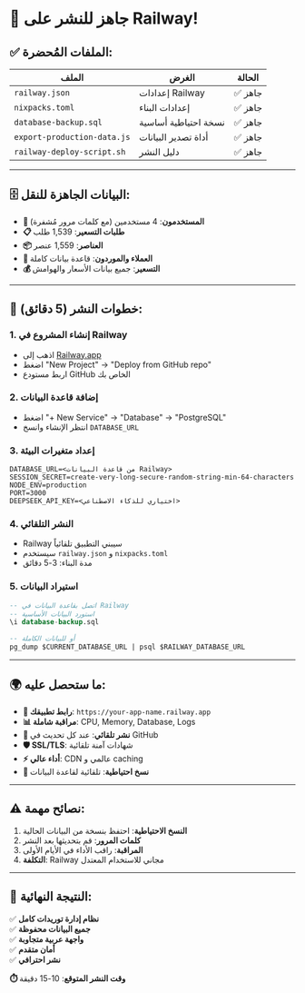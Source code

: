 # 🚀 **جاهز للنشر على Railway!**

## ✅ الملفات المُحضرة:

| الملف | الغرض | الحالة |
|-------|--------|---------|
| `railway.json` | إعدادات Railway | ✅ جاهز |
| `nixpacks.toml` | إعدادات البناء | ✅ جاهز |
| `database-backup.sql` | نسخة احتياطية أساسية | ✅ جاهز |
| `export-production-data.js` | أداة تصدير البيانات | ✅ جاهز |
| `railway-deploy-script.sh` | دليل النشر | ✅ جاهز |

---

## 🗄️ **البيانات الجاهزة للنقل:**

- **👥 المستخدمون**: 4 مستخدمين (مع كلمات مرور مُشفرة)
- **📋 طلبات التسعير**: 1,539 طلب
- **📦 العناصر**: 1,559 عنصر
- **👥 العملاء والموردون**: قاعدة بيانات كاملة
- **💰 التسعير**: جميع بيانات الأسعار والهوامش

---

## 🚀 **خطوات النشر (5 دقائق):**

### 1. إنشاء المشروع في Railway
- اذهب إلى [Railway.app](https://railway.app)
- اضغط "New Project" → "Deploy from GitHub repo"
- اربط مستودع GitHub الخاص بك

### 2. إضافة قاعدة البيانات
- اضغط "+ New Service" → "Database" → "PostgreSQL"
- انتظر الإنشاء وانسخ `DATABASE_URL`

### 3. إعداد متغيرات البيئة
```env
DATABASE_URL=<من قاعدة البيانات Railway>
SESSION_SECRET=create-very-long-secure-random-string-min-64-characters
NODE_ENV=production
PORT=3000
DEEPSEEK_API_KEY=<اختياري للذكاء الاصطناعي>
```

### 4. النشر التلقائي
- Railway سيبني التطبيق تلقائياً
- سيستخدم `railway.json` و `nixpacks.toml`
- مدة البناء: 3-5 دقائق

### 5. استيراد البيانات
```sql
-- اتصل بقاعدة البيانات في Railway
-- استورد البيانات الأساسية
\i database-backup.sql

-- أو للبيانات الكاملة
pg_dump $CURRENT_DATABASE_URL | psql $RAILWAY_DATABASE_URL
```

---

## 🌍 **ما ستحصل عليه:**

- **🔗 رابط تطبيقك**: `https://your-app-name.railway.app`
- **📊 مراقبة شاملة**: CPU, Memory, Database, Logs
- **🔄 نشر تلقائي**: عند كل تحديث في GitHub
- **🛡️ SSL/TLS**: شهادات آمنة تلقائية
- **⚡ أداء عالي**: CDN عالمي و caching
- **💾 نسخ احتياطية**: تلقائية لقاعدة البيانات

---

## ⚠️ **نصائح مهمة:**

1. **النسخ الاحتياطية**: احتفظ بنسخة من البيانات الحالية
2. **كلمات المرور**: قم بتحديثها بعد النشر
3. **المراقبة**: راقب الأداء في الأيام الأولى
4. **التكلفة**: Railway مجاني للاستخدام المعتدل

---

## 🎯 **النتيجة النهائية:**

✅ **نظام إدارة توريدات كامل**  
✅ **جميع البيانات محفوظة**  
✅ **واجهة عربية متجاوبة**  
✅ **أمان متقدم**  
✅ **نشر احترافي**  

**⏱️ وقت النشر المتوقع**: 10-15 دقيقة